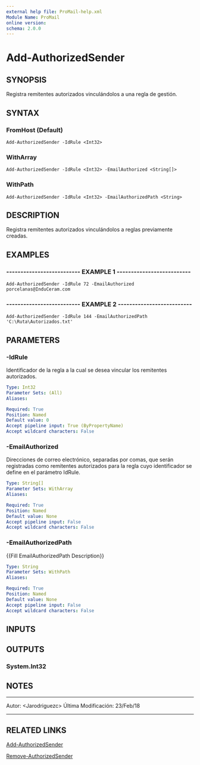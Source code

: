 ```yaml
---
external help file: ProMail-help.xml
Module Name: ProMail
online version: 
schema: 2.0.0
---
```


# Add-AuthorizedSender

## SYNOPSIS
Registra remitentes autorizados vinculándolos a una regla de gestión.

## SYNTAX

### FromHost (Default)
```
Add-AuthorizedSender -IdRule <Int32>
```

### WithArray
```
Add-AuthorizedSender -IdRule <Int32> -EmailAuthorized <String[]>
```

### WithPath
```
Add-AuthorizedSender -IdRule <Int32> -EmailAuthorizedPath <String>
```

## DESCRIPTION
Registra remitentes autorizados vinculándolos a reglas previamente creadas.

## EXAMPLES

### -------------------------- EXAMPLE 1 --------------------------
```
Add-AuthorizedSender -IdRule 72 -EmailAuthorized porcelanas@InduCeram.com
```

### -------------------------- EXAMPLE 2 --------------------------
```
Add-AuthorizedSender -IdRule 144 -EmailAuthorizedPath 'C:\Ruta\Autorizados.txt'
```

## PARAMETERS

### -IdRule
Identificador de la regla a la cual se desea vincular los remitentes autorizados.

```yaml
Type: Int32
Parameter Sets: (All)
Aliases: 

Required: True
Position: Named
Default value: 0
Accept pipeline input: True (ByPropertyName)
Accept wildcard characters: False
```

### -EmailAuthorized
Direcciones de correo electrónico, separadas por comas, que serán registradas como remitentes
autorizados para la regla cuyo identificador se define en el parámetro IdRule.

```yaml
Type: String[]
Parameter Sets: WithArray
Aliases: 

Required: True
Position: Named
Default value: None
Accept pipeline input: False
Accept wildcard characters: False
```

### -EmailAuthorizedPath
{{Fill EmailAuthorizedPath Description}}

```yaml
Type: String
Parameter Sets: WithPath
Aliases: 

Required: True
Position: Named
Default value: None
Accept pipeline input: False
Accept wildcard characters: False
```

## INPUTS

## OUTPUTS

### System.Int32

## NOTES
---------------------------------------------------------
Autor: \<Jarodriguezc\>
Última Modificación: 23/Feb/18

---------------------------------------------------------

## RELATED LINKS

[Add-AuthorizedSender](Add-AuthorizedSender.md)

[Remove-AuthorizedSender](Remove-AuthorizedSender.md)



